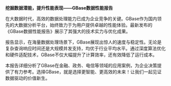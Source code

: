 **挖掘数据潜能，提升性能表现——GBase数据性能报告**

在大数据时代，高效的数据处理能力已成为企业竞争的关键。GBase作为国内领先的大数据分析平台，始终致力于为用户提供卓越的性能体验。最新发布的《GBase数据性能报告》展示了其强大的技术实力与优化成果。

报告显示，在海量数据处理场景下，GBase展现出惊人的速度与稳定性。无论是复杂查询响应时间还是大规模并发支持，均优于行业平均水平。通过深度算法优化和硬件适配技术，GBase不仅大幅提升了计算效率，还有效降低了运行成本。

本报告详细分析了GBase在金融、政务、电信等领域的应用案例，为企业决策提供了有力参考。选择GBase，就是选择更智能、更高效的未来！让我们一起见证数据驱动的价值新生。
